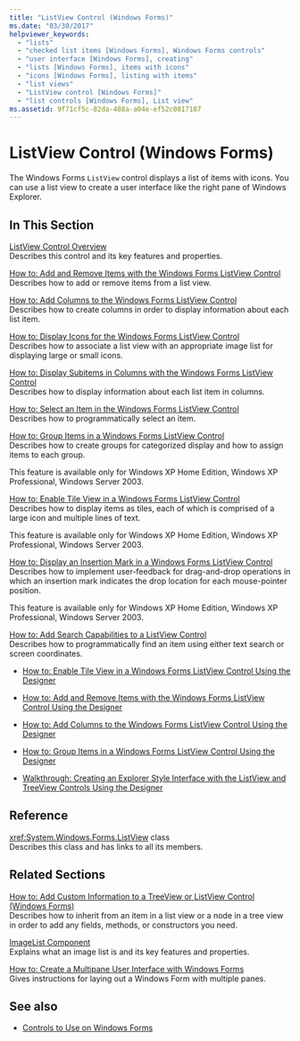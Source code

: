 ```yaml
---
title: "ListView Control (Windows Forms)"
ms.date: "03/30/2017"
helpviewer_keywords: 
  - "lists"
  - "checked list items [Windows Forms], Windows Forms controls"
  - "user interface [Windows Forms], creating"
  - "lists [Windows Forms], items with icons"
  - "icons [Windows Forms], listing with items"
  - "list views"
  - "ListView control [Windows Forms]"
  - "list controls [Windows Forms], List view"
ms.assetid: 9f71cf5c-82da-488a-a04e-ef52c0817187
---
```

# ListView Control (Windows Forms)
The Windows Forms `ListView` control displays a list of items with icons. You can use a list view to create a user interface like the right pane of Windows Explorer.  
  
## In This Section  
 [ListView Control Overview](listview-control-overview-windows-forms.md)  
 Describes this control and its key features and properties.  
  
 [How to: Add and Remove Items with the Windows Forms ListView Control](how-to-add-and-remove-items-with-the-windows-forms-listview-control.md)  
 Describes how to add or remove items from a list view.  
  
 [How to: Add Columns to the Windows Forms ListView Control](how-to-add-columns-to-the-windows-forms-listview-control.md)  
 Describes how to create columns in order to display information about each list item.  
  
 [How to: Display Icons for the Windows Forms ListView Control](how-to-display-icons-for-the-windows-forms-listview-control.md)  
 Describes how to associate a list view with an appropriate image list for displaying large or small icons.  
  
 [How to: Display Subitems in Columns with the Windows Forms ListView Control](how-to-display-subitems-in-columns-with-the-windows-forms-listview-control.md)  
 Describes how to display information about each list item in columns.  
  
 [How to: Select an Item in the Windows Forms ListView Control](how-to-select-an-item-in-the-windows-forms-listview-control.md)  
 Describes how to programmatically select an item.  
  
 [How to: Group Items in a Windows Forms ListView Control](how-to-group-items-in-a-windows-forms-listview-control.md)  
 Describes how to create groups for categorized display and how to assign items to each group.  
  
 This feature is available only for Windows XP Home Edition, Windows XP Professional, Windows Server 2003.  
  
 [How to: Enable Tile View in a Windows Forms ListView Control](how-to-enable-tile-view-in-a-windows-forms-listview-control.md)  
 Describes how to display items as tiles, each of which is comprised of a large icon and multiple lines of text.  
  
 This feature is available only for Windows XP Home Edition, Windows XP Professional, Windows Server 2003.  
  
 [How to: Display an Insertion Mark in a Windows Forms ListView Control](how-to-display-an-insertion-mark-in-a-windows-forms-listview-control.md)  
 Describes how to implement user-feedback for drag-and-drop operations in which an insertion mark indicates the drop location for each mouse-pointer position.  
  
 This feature is available only for Windows XP Home Edition, Windows XP Professional, Windows Server 2003.  
  
 [How to: Add Search Capabilities to a ListView Control](how-to-add-search-capabilities-to-a-listview-control.md)  
 Describes how to programmatically find an item using either text search or screen coordinates.  
  
- [How to: Enable Tile View in a Windows Forms ListView Control Using the Designer](enable-tile-view-in-a-wf-listview-control-using-the-designer.md)  
  
- [How to: Add and Remove Items with the Windows Forms ListView Control Using the Designer](add-and-remove-items-with-wf-listview-control-using-the-designer.md)  
  
- [How to: Add Columns to the Windows Forms ListView Control Using the Designer](how-to-add-columns-to-the-windows-forms-listview-control-using-the-designer.md)  
  
- [How to: Group Items in a Windows Forms ListView Control Using the Designer](how-to-group-items-in-a-windows-forms-listview-control-using-the-designer.md)  
  
- [Walkthrough: Creating an Explorer Style Interface with the ListView and TreeView Controls Using the Designer](creating-an-explorer-style-interface-with-the-listview-and-treeview.md)  
  
## Reference  
 <xref:System.Windows.Forms.ListView> class  
 Describes this class and has links to all its members.  
  
## Related Sections  
 [How to: Add Custom Information to a TreeView or ListView Control (Windows Forms)](add-custom-information-to-a-treeview-or-listview-control-wf.md)  
 Describes how to inherit from an item in a list view or a node in a tree view in order to add any fields, methods, or constructors you need.  
  
 [ImageList Component](imagelist-component-windows-forms.md)  
 Explains what an image list is and its key features and properties.  
  
 [How to: Create a Multipane User Interface with Windows Forms](how-to-create-a-multipane-user-interface-with-windows-forms.md)  
 Gives instructions for laying out a Windows Form with multiple panes.  
  
## See also

- [Controls to Use on Windows Forms](controls-to-use-on-windows-forms.md)
